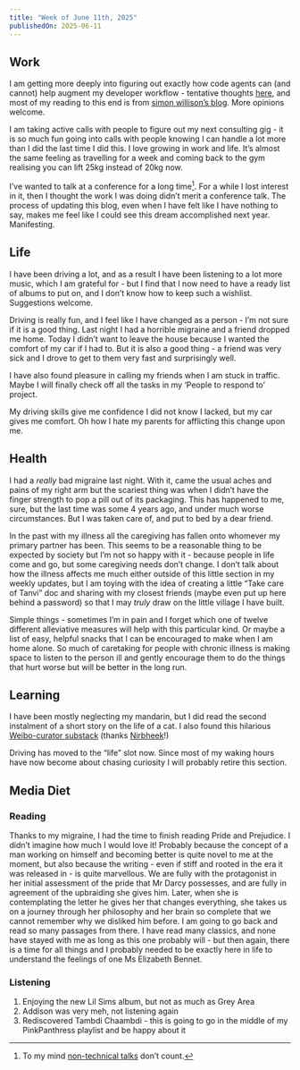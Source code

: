 ```yaml
---
title: "Week of June 11th, 2025"
publishedOn: 2025-06-11
---
```


## Work

I am getting more deeply into figuring out exactly how code agents can (and cannot) help augment my developer workflow - tentative thoughts [here](/blog/thoughts-on-ai-june-2025), and most of my reading to this end is from [simon willison’s blog](https://simonwillison.net/). More opinions welcome.

I am taking active calls with people to figure out my next consulting gig - it is so much fun going into calls with people knowing I can handle a lot more than I did the last time I did this. I love growing in work and life. It’s almost the same feeling as travelling for a week and coming back to the gym realising you can lift 25kg instead of 20kg now.

I’ve wanted to talk at a conference for a long time[^1]. For a while I lost interest in it, then I thought the work I was doing didn’t merit a conference talk. The process of updating this blog, even when I have felt like I have nothing to say, makes me feel like I could see this dream accomplished next year. Manifesting.

## Life

I have been driving a lot, and as a result I have been listening to a lot more music, which I am grateful for - but I find that I now need to have a ready list of albums to put on, and I don’t know how to keep such a wishlist. Suggestions welcome.

Driving is really fun, and I feel like I have changed as a person - I’m not sure if it is a good thing. Last night I had a horrible migraine and a friend dropped me home. Today I didn’t want to leave the house because I wanted the comfort of my car if I had to. But it is also a good thing - a friend was very sick and I drove to get to them very fast and surprisingly well.

I have also found pleasure in calling my friends when I am stuck in traffic. Maybe I will finally check off all the tasks in my ‘People to respond to’ project.

My driving skills give me confidence I did not know I lacked, but my car gives me comfort. Oh how I hate my parents for afflicting this change upon me.

## Health

I had a _really_ bad migraine last night. With it, came the usual aches and pains of my right arm but the scariest thing was when I didn’t have the finger strength to pop a pill out of its packaging. This has happened to me, sure, but the last time was some 4 years ago, and under much worse circumstances. But I was taken care of, and put to bed by a dear friend.

In the past with my illness all the caregiving has fallen onto whomever my primary partner has been. This seems to be a reasonable thing to be expected by society but I’m not so happy with it - because people in life come and go, but some caregiving needs don’t change. I don’t talk about how the illness affects me much either outside of this little section in my weekly updates, but I am toying with the idea of creating a little “Take care of Tanvi” doc and sharing with my closest friends (maybe even put up here behind a password) so that I may _truly_ draw on the little village I have built.

Simple things - sometimes I’m in pain and I forget which one of twelve different alleviative measures will help with this particular kind. Or maybe a list of easy, helpful snacks that I can be encouraged to make when I am home alone. So much of caretaking for people with chronic illness is making space to listen to the person ill and gently encourage them to do the things that hurt worse but will be better in the long run.

## Learning

I have been mostly neglecting my mandarin, but I did read the second instalment of a short story on the life of a cat. I also found this hilarious [Weibo-curator substack](https://substack.com/@weibo) (thanks [Nirbheek](https://nirbheek.in/)!)

Driving has moved to the “life” slot now. Since most of my waking hours have now become about chasing curiosity I will probably retire this section.

## Media Diet

### Reading

Thanks to my migraine, I had the time to finish reading Pride and Prejudice. I didn’t imagine how much I would love it! Probably because the concept of a man working on himself and becoming better is quite novel to me at the moment, but also because the writing - even if stiff and rooted in the era it was released in - is quite marvellous. We are fully with the protagonist in her initial assessment of the pride that Mr Darcy possesses, and are fully in agreement of the upbraiding she gives him. Later, when she is contemplating the letter he gives her that changes everything, she takes us on a journey through her philosophy and her brain so complete that we cannot remember why we disliked him before. I am going to go back and read so many passages from there. I have read many classics, and none have stayed with me as long as this one probably will - but then again, there is a time for all things and I probably needed to be exactly here in life to understand the feelings of one Ms Elizabeth Bennet.

### Listening

1. Enjoying the new Lil Sims album, but not as much as Grey Area
2. Addison was very meh, not listening again
3. Rediscovered Tambdi Chaambdi - this is going to go in the middle of my PinkPanthress playlist and be happy about it

[^1]: To my mind [non-technical talks](https://youtu.be/JWBsLiC2C8o?si=US8XZ7D8PtugJk3m) don’t count.
